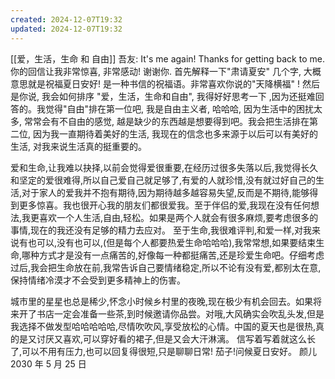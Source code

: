 ```yaml
---
created: 2024-12-07T19:32
updated: 2024-12-07T19:32
---
```

[[爱，生活，生命 和 自由]]
吾友:
It's me again! Thanks for getting back to me.
你的回信让我非常惊喜, 非常感动! 谢谢你.
首先解释一下"肃请夏安" 几个字, 大概意思就是祝福夏日安好! 是一种书信的祝福语。非常喜欢你说的"天降横福" !
然后是你说, 我会如何排序 "爱，生活，生命和自由", 我得好好思考一下 ,因为还挺难回答的。我觉得"自由"排在第一位吧, 我是自由主义者, 哈哈哈, 因为生活中的困扰太多, 常常会有不自由的感觉, 越是缺少的东西越是想要得到吧。我会把生活排在第二位, 因为我一直期待着美好的生活, 我现在的信念也多来源于以后可以有美好的生活, 对我来说生活真的挺重要的。

爱和生命,让我难以抉择,以前会觉得爱很重要,在经历过很多失落以后,我觉得长久和坚定的爱很难得,所以自己爱自己就足够了,有爱的人就珍惜,没有就过好自己的生活,对于家人的爱我并不抱有期待,因为期待越多越容易失望,反而是不期待,能够得到更多惊喜。我也很开心我的朋友们都很爱我。至于伴侣的爱,我现在没有任何想法,我更喜欢一个人生活,自由,轻松。如果是两个人就会有很多麻烦,要考虑很多的事情,现在的我还没有足够的精力去应对。
至于生命,我很难评判,和爱一样,对我来说有也可以,没有也可以,(但是每个人都要热爱生命哈哈哈),我常常想,如果要结束生命,哪种方式才是没有一点痛苦的,好像每一种都挺痛苦,还是珍爱生命吧。仔细考虑过后,我会把生命放在前,我常告诉自己要情绪稳定,所以不论有没有爱,都别太在意,保持情绪冷漠才不会受到更多精神上的伤害。

城市里的星星也总是稀少,怀念小时候乡村里的夜晚,现在极少有机会回去。如果将来开了书店一定会准备一些茶,到时候邀请你品尝。对哦,大风确实会吹乱头发,但是我选择不做发型哈哈哈哈哈,尽情吹吹风,享受放松的心情。中国的夏天也是很热,真的是又讨厌又喜欢,可以穿好看的裙子,但是又会大汗淋漓。
信写着写着就这么长了,可以不用有压力,也可以回复得很短,只是聊聊日常!
茄子!问候夏日安好。
颜儿
2030 年 5 月 25 日